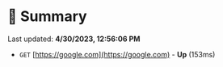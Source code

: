 # 📖 Summary
Last updated: **4/30/2023, 12:56:06 PM**

- `GET` [https://google.com](https://google.com) - **Up** (153ms)
